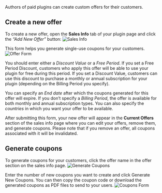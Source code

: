 [//]: # (title: Special Offers and Coupons)

Authors of paid plugins can create custom offers for their customers.

## Create a new offer
To create a new offer, open the **Sales Info** tab of your plugin page and click the *“Add New Offer”* button:
![Sales Info](sales_info.png)

This form helps you generate single-use coupons for your customers.
![Offer Form](new_offer.png)

You should enter either a *Discount Value* or a *Free Period*. If you set a Free Period Discount, customers who apply this offer will be able to use your plugin for free during this period. If you set a Discount Value, customers can use this discount to purchase a monthly or annual subscription for your plugin (depending on the Billing Period you specify).

You can specify an *End date* after which the coupons generated for this offer will expire. If you don’t specify a *Billing Period*, the offer is available for both monthly and annual subscription types. You can also specify the *countries* in which you want your offer to be available.

After submitting this form, your new offer will appear in the **Current Offers** section of the sales info page where you can edit your offers, remove them, and generate coupons. Please note that if you remove an offer, all coupons associated with it will be invalidated.

## Generate coupons
To generate coupons for your customers, click the offer name in the offer section on the sales info page.
![Generate Coupons](generate_coupons.png)

Enter the number of new coupons you want to create and click Generate New Coupons.
You can then copy the coupon code or download the generated coupons as PDF files to send to your users.
![Coupons Form](download_pdf.png)
